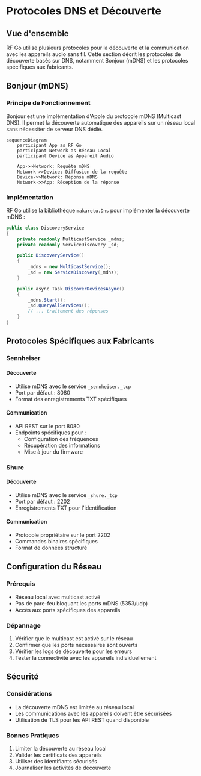 # Protocoles DNS et Découverte

## Vue d'ensemble

RF Go utilise plusieurs protocoles pour la découverte et la communication avec les appareils audio sans fil. Cette section décrit les protocoles de découverte basés sur DNS, notamment Bonjour (mDNS) et les protocoles spécifiques aux fabricants.

## Bonjour (mDNS)

### Principe de Fonctionnement

Bonjour est une implémentation d'Apple du protocole mDNS (Multicast DNS). Il permet la découverte automatique des appareils sur un réseau local sans nécessiter de serveur DNS dédié.

```mermaid
sequenceDiagram
    participant App as RF Go
    participant Network as Réseau Local
    participant Device as Appareil Audio

    App->>Network: Requête mDNS
    Network->>Device: Diffusion de la requête
    Device->>Network: Réponse mDNS
    Network->>App: Réception de la réponse
```

### Implémentation

RF Go utilise la bibliothèque `makaretu.Dns` pour implémenter la découverte mDNS :

```csharp
public class DiscoveryService
{
    private readonly MulticastService _mdns;
    private readonly ServiceDiscovery _sd;

    public DiscoveryService()
    {
        _mdns = new MulticastService();
        _sd = new ServiceDiscovery(_mdns);
    }

    public async Task DiscoverDevicesAsync()
    {
        _mdns.Start();
        _sd.QueryAllServices();
        // ... traitement des réponses
    }
}
```

## Protocoles Spécifiques aux Fabricants

### Sennheiser

#### Découverte

- Utilise mDNS avec le service `_sennheiser._tcp`
- Port par défaut : 8080
- Format des enregistrements TXT spécifiques

#### Communication

- API REST sur le port 8080
- Endpoints spécifiques pour :
  - Configuration des fréquences
  - Récupération des informations
  - Mise à jour du firmware

### Shure

#### Découverte

- Utilise mDNS avec le service `_shure._tcp`
- Port par défaut : 2202
- Enregistrements TXT pour l'identification

#### Communication

- Protocole propriétaire sur le port 2202
- Commandes binaires spécifiques
- Format de données structuré

## Configuration du Réseau

### Prérequis

- Réseau local avec multicast activé
- Pas de pare-feu bloquant les ports mDNS (5353/udp)
- Accès aux ports spécifiques des appareils

### Dépannage

1. Vérifier que le multicast est activé sur le réseau
2. Confirmer que les ports nécessaires sont ouverts
3. Vérifier les logs de découverte pour les erreurs
4. Tester la connectivité avec les appareils individuellement

## Sécurité

### Considérations

- La découverte mDNS est limitée au réseau local
- Les communications avec les appareils doivent être sécurisées
- Utilisation de TLS pour les API REST quand disponible

### Bonnes Pratiques

1. Limiter la découverte au réseau local
2. Valider les certificats des appareils
3. Utiliser des identifiants sécurisés
4. Journaliser les activités de découverte
